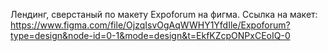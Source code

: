 Лендинг, сверстаный по макету Expoforum на фигма.
Ссылка на макет: https://www.figma.com/file/OjzqIsvOgAqWWHY1YfdIle/Expoforum?type=design&node-id=0-1&mode=design&t=EkfKZcpONPxCEoIQ-0